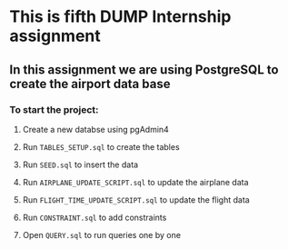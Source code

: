 # This is fifth DUMP Internship assignment

## In this assignment we are using PostgreSQL to create the airport data base

### To start the project:

1. Create a new databse using pgAdmin4

2. Run `TABLES_SETUP.sql` to create the tables
  
3. Run `SEED.sql` to insert the data
   
4. Run `AIRPLANE_UPDATE_SCRIPT.sql` to update the airplane data
   
5. Run `FLIGHT_TIME_UPDATE_SCRIPT.sql` to update the flight data
   
6. Run `CONSTRAINT.sql` to add constraints
    
7. Open `QUERY.sql` to run queries one by one
